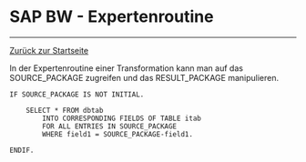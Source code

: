 # SAP BW - Expertenroutine
---

[Zurück zur Startseite](https://wolfgangzeller.github.io/ABAP-for-SAP-BW/)

In der Expertenroutine einer Transformation kann man auf das SOURCE_PACKAGE zugreifen und das RESULT_PACKAGE manipulieren.
```abap
IF SOURCE_PACKAGE IS NOT INITIAL.

	SELECT * FROM dbtab
		INTO CORRESPONDING FIELDS OF TABLE itab
		FOR ALL ENTRIES IN SOURCE_PACKAGE
		WHERE field1 = SOURCE_PACKAGE-field1.
		
ENDIF.
```
